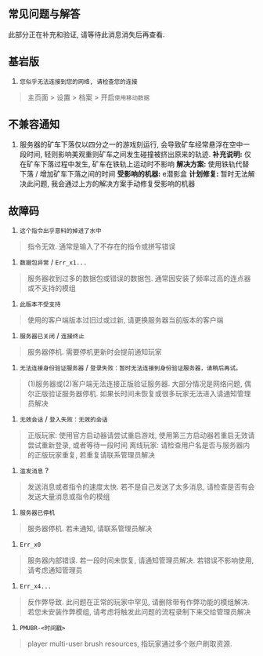 ## 常见问题与解答
此部分正在补充和验证, 请等待此消息消失后再查看.










## 基岩版

1. `您似乎无法连接到您的网络, 请检查您的连接`
> 主页面 > 设置 > 档案 > 开启`使用移动数据`









## 不兼容通知

1. 服务器的矿车下落仅以四分之一的游戏刻运行, 会导致矿车经常悬浮在空中一段时间, 轻则影响美观重则矿车之间发生碰撞被挤出原来的轨迹. 
	**补充说明:** 仅在矿车下落过程中发生, 矿车在铁轨上运动时不影响
	**解决方案:** 使用铁轨代替下落 / 增加矿车下落之间的时间
	**受影响的机器:** e潜影盒
	**计划修复:** 暂时无法解决此问题, 我会通过上方的解决方案手动修复受影响的机器










## 故障码

1. `这个指令出乎意料的掉进了水中`
> 指令无效. 通常是输入了不存在的指令或拼写错误

1. `数据包异常` / `Err_x1...`
> 服务器收到过多的数据包或错误的数据包. 通常因安装了频率过高的连点器或不支持的模组

1. `此版本不受支持`
> 使用的客户端版本过旧过或过新, 请更换服务器当前版本的客户端

1. `服务器已关闭` / `连接终止`
> 服务器停机. 需要停机更新时会提前通知玩家

1. `无法连接身份验证服务器` / `登录失败：暂时无法连接到身份验证服务器，请稍后再试。`
> (1)服务器或(2)客户端无法连接正版验证服务器. 大部分情况是网络问题, 偶尔正版验证服务器停机. 如果长时间未恢复或很多玩家无法进入请通知管理员解决

1. `无效会话` / `登入失败：无效的会话`
> 正版玩家: 使用官方启动器请尝试重启游戏, 使用第三方启动器若重启无效请尝试重新登录, 或者等待一段时间
> 离线玩家: 请检查用户名是否与服务器内的正版玩家重复, 若重复请联系管理员解决

1. `滥发消息` ?
> 发送消息或者指令的速度太快. 若不是自己发送了太多消息, 请检查是否有会发送大量消息或指令的模组

1. `服务器已停机`
> 服务器停机. 若未通知, 请联系管理员解决

1. `Err_x0`
> 服务器内部错误. 若一段时间未恢复, 请通知管理员解决. 若错误不影响使用, 请考虑通知管理员

1. `Err_x4...`
> 反作弊导致. 此问题在正常的玩家中罕见, 请删除带有作弊功能的模组解决. 若您未安装作弊模组, 请考虑将触发此问题的流程录制下来交给管理员解决

1. `PMUBR-<时间戳>`
> player multi-user brush resources, 指玩家通过多个账户刷取资源. 
